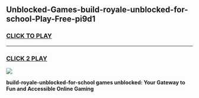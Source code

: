 
## Unblocked-Games-build-royale-unblocked-for-school-Play-Free-pi9d1
<h3>
<a href="https://premium76.site?title=build-royale-unblocked-for-school&ref=10A">CLICK TO PLAY</a></h3>
<hr>

<h3>
<a href="https://premium76.site?title=build-royale-unblocked-for-school&ref=10A">CLICK 2 PLAY</a>
  
</h3>

<a href="https://premium76.site?title=build-royale-unblocked-for-school&ref=10A"><img src="https://clearcache.store/games.png"></a>


**build-royale-unblocked-for-school games unblocked: Your Gateway to Fun and Accessible Online Gaming**
